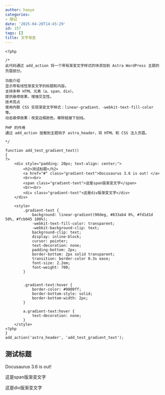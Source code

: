 ```yaml
---
author: haoye
categories:
- 随记
date: '2025-04-20T14:45:29'
id: 157
tags: []
title: 文字渐变
---
```



    <?php
    
    /*
    此代码通过 add_action 将一个带有渐变文字样式的块添加到 Astra WordPress 主题的页眉部分。
    
    功能介绍
    显示带有线性渐变文字的标题和内容。
    支持多种 HTML 元素（a、span、div）。
    提供悬停效果，增强交互性。
    技术亮点
    使用内联 CSS 实现渐变文字样式：linear-gradient、-webkit-text-fill-color 等。
    动态悬停效果：改变边框颜色，移除链接下划线。
    
    PHP 的作用
    通过 add_action 挂载到主题钩子 astra_header，将 HTML 和 CSS 注入页眉。
    
    */
    
    function add_test_gradient_text()
    {
    ?>
        <div style="padding: 20px; text-align: center;">
            <h2>测试标题</h2>
            <a href="#" class="gradient-text">Docusaurus 3.6 is out!️ </a>
            <br><br>
            <span class="gradient-text">这是span版渐变文字</span>
            <br><br>
            <div class="gradient-text">这是div版渐变文字</div>
        </div>
    
        <style>
            .gradient-text {
                background: linear-gradient(90deg, #833ab4 0%, #fd1d1d 50%, #fcb045 100%);
                -webkit-text-fill-color: transparent;
                -webkit-background-clip: text;
                background-clip: text;
                display: inline-block;
                cursor: pointer;
                text-decoration: none;
                padding-bottom: 2px;
                border-bottom: 2px solid transparent;
                transition: border-color 0.3s ease;
                font-size: 2.2em;
                font-weight: 700;
            }
    
    
            .gradient-text:hover {
                border-color: #9800ff;
                border-bottom-style: solid;
                border-bottom-width: 2px;
            }
    
            a.gradient-text:hover {
                text-decoration: none;
            }
        </style>
    <?php
    }
    add_action('astra_header', 'add_test_gradient_text');
    

## 测试标题

Docusaurus 3.6 is out!️  
  
这是span版渐变文字  
  

这是div版渐变文字


